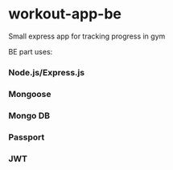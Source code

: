 # workout-app-be
Small express app for tracking progress in gym

BE part uses:

### Node.js/Express.js
### Mongoose
### Mongo DB
### Passport
### JWT
